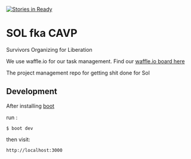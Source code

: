[![Stories in Ready](https://badge.waffle.io/codefordenver/sol-cavp.png?label=ready&title=Ready)](https://waffle.io/codefordenver/sol-cavp)
# SOL fka CAVP
Survivors Organizing for Liberation

We use waffle.io for our task management. Find our [waffle.io board here](https://waffle.io/codefordenver/sol-cavp)

The project management repo for getting shit done for Sol

## Development

After installing [boot](https://github.com/boot-clj/boot#install)

run : 

`$ boot dev`

then visit: 

`http://localhost:3000`